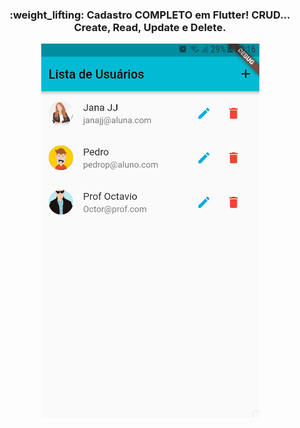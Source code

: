 <h3 align="center">
  :weight_lifting: Cadastro COMPLETO em Flutter! CRUD... Create, Read, Update e Delete.
</h3>


<p align='center'><img src="https://github.com/HenriqueJRodrigues/Flutter_Crud/blob/main/github-screenshots/att1.gif" /></p>